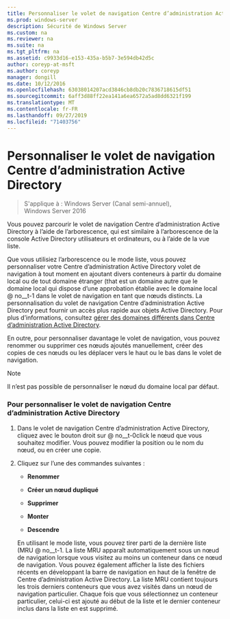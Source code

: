 ```yaml
---
title: Personnaliser le volet de navigation Centre d’administration Active Directory
ms.prod: windows-server
description: Sécurité de Windows Server
ms.custom: na
ms.reviewer: na
ms.suite: na
ms.tgt_pltfrm: na
ms.assetid: c9933d16-e153-435a-b5b7-3e594db42d5c
author: coreyp-at-msft
ms.author: coreyp
manager: dongill
ms.date: 10/12/2016
ms.openlocfilehash: 63038014207acd3846cb8db20c7836718615df51
ms.sourcegitcommit: 6aff3d88ff22ea141a6ea6572a5ad8dd6321f199
ms.translationtype: MT
ms.contentlocale: fr-FR
ms.lasthandoff: 09/27/2019
ms.locfileid: "71403756"
---
```

# <a name="customize-the-active-directory-administrative-center-navigation-pane"></a>Personnaliser le volet de navigation Centre d’administration Active Directory

>S'applique à : Windows Server (Canal semi-annuel), Windows Server 2016

  Vous pouvez parcourir le volet de navigation Centre d’administration Active Directory à l’aide de l’arborescence, qui est similaire à l’arborescence de la console Active Directory utilisateurs et ordinateurs, ou à l’aide de la vue liste.

 Que vous utilisiez l’arborescence ou le mode liste, vous pouvez personnaliser votre Centre d’administration Active Directory volet de navigation à tout moment en ajoutant divers conteneurs à partir du domaine local ou de tout domaine étranger \(that est un domaine autre que le domaine local qui dispose d’une approbation établie avec le domaine local @ no__t-1 dans le volet de navigation en tant que nœuds distincts. La personnalisation du volet de navigation Centre d’administration Active Directory peut fournir un accès plus rapide aux objets Active Directory. Pour plus d’informations, consultez [gérer des domaines différents dans Centre d’administration Active Directory](manage-different-domains-in-active-directory-administrative-center.md).

 En outre, pour personnaliser davantage le volet de navigation, vous pouvez renommer ou supprimer ces nœuds ajoutés manuellement, créer des copies de ces nœuds ou les déplacer vers le haut ou le bas dans le volet de navigation.

> [!NOTE]
>  Il n’est pas possible de personnaliser le nœud du domaine local par défaut.

### <a name="to-customize-the-active-directory-administrative-center-navigation-pane"></a>Pour personnaliser le volet de navigation Centre d’administration Active Directory

1. Dans le volet de navigation Centre d’administration Active Directory, cliquez avec le bouton droit sur @ no__t-0click le nœud que vous souhaitez modifier. Vous pouvez modifier la position ou le nom du nœud, ou en créer une copie.

2. Cliquez sur l’une des commandes suivantes :

   -   **Renommer**

   -   **Créer un nœud dupliqué**

   -   **Supprimer**

   -   **Monter**

   -   **Descendre**

   En utilisant le mode liste, vous pouvez tirer parti de la dernière liste \(MRU @ no__t-1. La liste MRU apparaît automatiquement sous un nœud de navigation lorsque vous visitez au moins un conteneur dans ce nœud de navigation. Vous pouvez également afficher la liste des fichiers récents en développant la barre de navigation en haut de la fenêtre de Centre d’administration Active Directory. La liste MRU contient toujours les trois derniers conteneurs que vous avez visités dans un nœud de navigation particulier. Chaque fois que vous sélectionnez un conteneur particulier, celui-ci est ajouté au début de la liste et le dernier conteneur inclus dans la liste en est supprimé.

  

